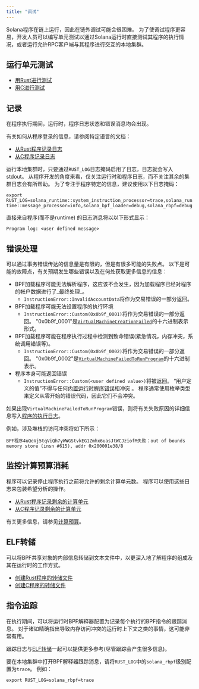 ```yaml
---
title: "调试"
---
```


Solana程序在链上运行，因此在链外调试可能会很困难。 为了使调试程序更容易，开发人员可以编写单元测试以通过Solana运行时直接测试其程序的执行情况，或者运行允许RPC客户端与其程序进行交互的本地集群。

## 运行单元测试

- [用Rust进行测试](developing-rust.md#how-to-test)
- [用C进行测试](developing-c.md#how-to-test)

## 记录

在程序执行期间，运行时，程序日志状态和错误消息均会出现。

有关如何从程序登录的信息，请参阅特定语言的文档：
- [从Rust程序记录日志](developing-rust.md#logging)
- [从C程序记录日志](developing-c.md#logging)

运行本地集群时，只要通过`RUST_LOG`日志掩码启用了日志，日志就会写入stdout。  从程序开发的角度来看，仅关注运行时和程序日志，而不关注其余的集群日志会有所帮助。  为了专注于程序特定的信息，建议使用以下日志掩码：

`export
RUST_LOG=solana_runtime::system_instruction_processor=trace,solana_runtime::message_processor=info,solana_bpf_loader=debug,solana_rbpf=debug`

直接来自程序(而不是runtime) 的日志消息将以以下形式显示：

`Program log: <user defined message>`

## 错误处理

可以通过事务错误传达的信息量是有限的，但是有很多可能的失败点。  以下是可能的故障点，有关预期发生哪些错误以及在何处获取更多信息的信息：
- BPF加载程序可能无法解析程序，这应该不会发生，因为加载程序已经对程序的帐户数据进行了_最终处理_。
  - `InstructionError::InvalidAccountData`将作为交易错误的一部分返回。
- BPF加载程序可能无法设置程序的执行环境
  - `InstructionError::Custom(0x0b9f_0001)`将作为交易错误的一部分返回。  "0x0b9f_0001"是[`VirtualMachineCreationFailed`](https://github.com/solana-labs/solana/blob/bc7133d7526a041d1aaee807b80922baa89b6f90/programs/bpf_loader/src/lib.rs#L44)的十六进制表示形式。
- BPF加载程序可能在程序执行过程中检测到致命错误(紧急情况，内存冲突，系统调用错误等)。
  - `InstructionError::Custom(0x0b9f_0002)`将作为交易错误的一部分返回。  "0x0b9f_0002"是[`VirtualMachineFailedToRunProgram`](https://github.com/solana-labs/solana/blob/bc7133d7526a041d1aaee807b80922baa89b6f90/programs/bpf_loader/src/lib.rs#L46)的十六进制表示。
- 程序本身可能返回错误
  - `InstructionError::Custom(<user defined value>)`将被返回。  “用户定义的值”不得与任何[内置运行时程序错误](https://github.com/solana-labs/solana/blob/bc7133d7526a041d1aaee807b80922baa89b6f90/sdk/program/src/program_error.rs#L87)相冲突 。 程序通常使用枚举类型来定义从零开始的错误代码，因此它们不会冲突。

如果出现`VirtualMachineFailedToRunProgram`错误，则将有关失败原因的详细信息写入[程序的执行日志](debugging.md#logging)。

例如，涉及堆栈的访问冲突将如下所示：

`BPF程序4uQeVj5tqViQh7yWWGStvkEG1Zmhx6uasJtWCJziofM失败：out of bounds
memory store (insn #615), addr 0x200001e38/8`

## 监控计算预算消耗

程序可以记录停止程序执行之前将允许的剩余计算单元数。  程序可以使用这些日志来包装希望分析的操作。

- [从Rust程序记录剩余的计算单元](developing-rust.md#compute-budget)
- [从C程序记录剩余的计算单元](developing-c.md#compute-budget)

有关更多信息，请参见[计算预算](developing/programming-model/../../../programming-model/runtime.md/#compute-budget)。

## ELF转储

可以将BPF共享对象的内部信息转储到文本文件中，以更深入地了解程序的组成及其在运行时的工作方式。

- [创建Rust程序的转储文件](developing-rust.md#elf-dump)
- [创建C程序的转储文件](developing-c.md#elf-dump)

## 指令追踪

在执行期间，可以将运行时BPF解释器配置为记录每个执行的BPF指令的跟踪消息。  对于诸如精确指出导致内存访问冲突的运行时上下文之类的事情，这可能非常有用。

跟踪日志与[ELF转储](#elf-dump)一起可以提供更多参考(尽管跟踪会产生很多信息)。

要在本地集群中打开BPF解释器跟踪消息，请将`RUST_LOG`中的`solana_rbpf`级别配置为`trace`。  例如：

`export RUST_LOG=solana_rbpf=trace`
